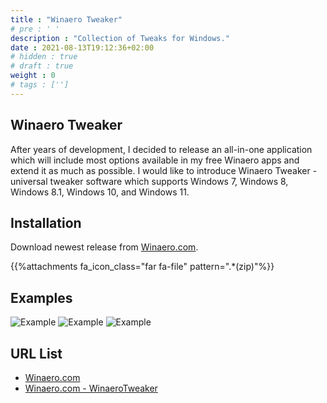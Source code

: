 ```yaml
---
title : "Winaero Tweaker"
# pre : ' '
description : "Collection of Tweaks for Windows."
date : 2021-08-13T19:12:36+02:00
# hidden : true
# draft : true
weight : 0
# tags : ['']
---
```


## Winaero Tweaker

After years of development, I decided to release an all-in-one application which will include most options available in my free Winaero apps and extend it as much as possible. I would like to introduce Winaero Tweaker - universal tweaker software which supports Windows 7, Windows 8, Windows 8.1, Windows 10, and Windows 11.

## Installation

Download newest release from [Winaero.com](https://winaero.com/winaero-tweaker/).

{{%attachments fa_icon_class="far fa-file" pattern=".*(zip)"%}}

## Examples

![Example](images/example-1.png)
![Example](images/example-2.png)
![Example](images/example-3.png)

## URL List

- [Winaero.com](https://winaero.com/)
- [Winaero.com - WinaeroTweaker](https://winaero.com/winaero-tweaker/)
